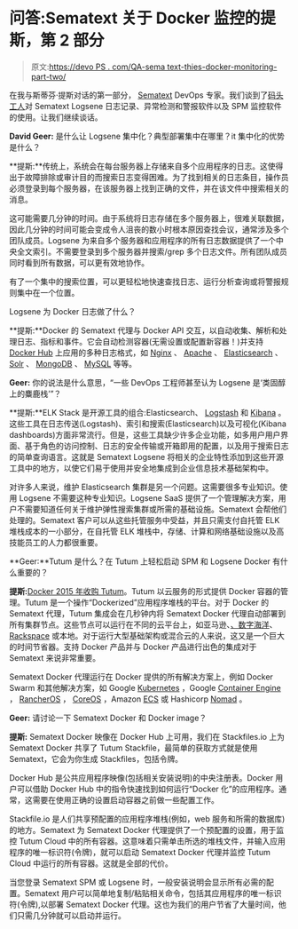 # 问答:Sematext 关于 Docker 监控的提斯，第 2 部分

> 原文:[https://devo PS . com/QA-sema text-thies-docker-monitoring-part-two/](https://devops.com/qa-sematext-thies-docker-monitoring-part-two/)

在我与斯蒂芬·提斯对话的第一部分， [Sematext](http://www.sematext.com) DevOps 专家。我们谈到了[码头工人](https://www.docker.com)对 Sematext Logsene 日志记录、异常检测和警报软件以及 SPM 监控软件的使用。让我们继续谈话。

**David Geer:** 是什么让 Logsene 集中化？典型部署集中在哪里？it 集中化的优势是什么？

**提斯:**传统上，系统会在每台服务器上存储来自多个应用程序的日志。这使得出于故障排除或审计目的而搜索日志变得困难。为了找到相关的日志条目，操作员必须登录到每个服务器，在该服务器上找到正确的文件，并在该文件中搜索相关的消息。

这可能需要几分钟的时间。由于系统将日志存储在多个服务器上，很难关联数据，因此几分钟的时间可能会变成令人沮丧的数小时根本原因查找会议，通常涉及多个团队成员。Logsene 为来自多个服务器和应用程序的所有日志数据提供了一个中央全文索引。不需要登录到多个服务器并搜索/grep 多个日志文件。所有团队成员同时看到所有数据，可以更有效地协作。

有了一个集中的搜索位置，可以更轻松地快速查找日志、运行分析查询或将警报规则集中在一个位置。

Logsene 为 Docker 日志做了什么？

**提斯:**Docker 的 Sematext 代理与 Docker API 交互，以自动收集、解析和处理日志、指标和事件。它会自动检测容器(无需设置或配置新容器！)并支持 [Docker Hub](https://hub.docker.com/) 上应用的多种日志格式，如 [Nginx](https://www.nginx.com/) 、 [Apache](https://www.apache.org) 、 [Elasticsearch](https://www.elastic.co/) 、 [Solr](https://lucene.apache.org/solr) 、 [MongoDB](https://www.mongodb.org) 、 [MySQL](https://www.mysql.com) 等等。

**Geer:** 你的说法是什么意思，“一些 DevOps 工程师甚至认为 Logsene 是‘类固醇上的麋鹿栈’”？

**提斯:**ELK Stack 是开源工具的组合:Elasticsearch、 [Logstash](https://www.elastic.co/products/logstash) 和 [Kibana](https://www.elastic.co/products/kibana) 。这些工具在日志传送(Logstash)、索引和搜索(Elasticsearch)以及可视化(Kibana dashboards)方面非常流行。但是，这些工具缺少许多企业功能，如多用户用户界面、基于角色的访问控制、日志的安全传输或开箱即用的配置，以及用于搜索日志的简单查询语言。这就是 Sematext Logsene 将相关的企业特性添加到这些开源工具中的地方，以使它们易于使用并安全地集成到企业信息技术基础架构中。

对许多人来说，维护 Elasticsearch 集群是另一个问题。这需要很多专业知识。使用 Logsene 不需要这种专业知识。Logsene SaaS 提供了一个管理解决方案，用户不需要知道任何关于维护弹性搜索集群或所需的基础设施。Sematext 会帮他们处理的。Sematext 客户可以从这些托管服务中受益，并且只需支付自托管 ELK 堆栈成本的一小部分，在自托管 ELK 堆栈中，存储、计算和网络基础设施以及高技能员工的人力都很重要。

**Geer:**Tutum 是什么？在 Tutum 上轻松启动 SPM 和 Logsene Docker 有什么重要的？

**提斯:**[Docker 2015 年收购 Tutum](http://blog.tutum.co/2015/10/21/dockertutum/)。Tutum 以云服务的形式提供 Docker 容器的管理。Tutum 是一个操作“Dockerized”应用程序堆栈的平台。对于 Docker 的 Sematext 代理，Tutum 集成会在几秒钟内将 Sematext Docker 代理自动部署到所有集群节点。这些节点可以运行在不同的云平台上，如亚马逊、[、数字海洋](https://www.digitalocean.com/)、 [Rackspace](http://www.rackspace.com) 或本地。对于运行大型基础架构或混合云的人来说，这又是一个巨大的时间节省器。支持 Docker 产品并与 Docker 产品进行出色的集成对于 Sematext 来说非常重要。

Sematext Docker 代理运行在 Docker 提供的所有解决方案上，例如 Docker Swarm 和其他解决方案，如 Google [Kubernetes](https://kubernetes.io/) ，Google [Container Engine](https://cloud.google.com/container-engine/) ， [RancherOS](http://rancher.com/rancher-os/) ， [CoreOS](https://coreos.com/) ，Amazon [ECS](https://aws.amazon.com/ecs/) 或 Hashicorp [Nomad](https://www.hashicorp.com/blog/nomad.html) 。

**Geer:** 请讨论一下 Sematext Docker 和 Docker image？

**提斯:** Sematext Docker 映像在 Docker Hub 上可用，我们在 Stackfiles.io 上为 Sematext Docker 共享了 Tutum Stackfile，最简单的获取方式就是使用 Sematext，它会为你生成 Stackfiles，包括令牌。

Docker Hub 是公共应用程序映像(包括相关安装说明)的中央注册表。Docker 用户可以借助 Docker Hub 中的指令快速找到如何运行“Docker 化”的应用程序。通常，这需要在使用正确的设置启动容器之前做一些配置工作。

Stackfile.io 是人们共享预配置的应用程序堆栈(例如，web 服务和所需的数据库)的地方。Sematext 为 Sematext Docker 代理提供了一个预配置的设置，用于监控 Tutum Cloud 中的所有容器。这意味着只需单击所选的堆栈文件，并输入应用程序的唯一标识符(令牌)，就可以启动 Sematext Docker 代理并监控 Tutum Cloud 中运行的所有容器。这就是全部的代价。

当您登录 Sematext SPM 或 Logsene 时，一般安装说明会显示所有必需的配置。Sematext 用户可以简单地复制/粘贴相关命令，包括其应用程序的唯一标识符(令牌),以部署 Sematext Docker 代理。这也为我们的用户节省了大量时间，他们只需几分钟就可以启动并运行。